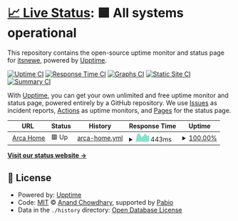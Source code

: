 # [📈 Live Status](https://status.arcafin.fr): <!--live status--> **🟩 All systems operational**

This repository contains the open-source uptime monitor and status page for [itsnewe](https://status.arcafin.fr), powered by [Upptime](https://github.com/upptime/upptime).

[![Uptime CI](https://github.com/itsnewe/arca-monitor/workflows/Uptime%20CI/badge.svg)](https://github.com/itsnewe/arca-monitor/actions?query=workflow%3A%22Uptime+CI%22)
[![Response Time CI](https://github.com/itsnewe/arca-monitor/workflows/Response%20Time%20CI/badge.svg)](https://github.com/itsnewe/arca-monitor/actions?query=workflow%3A%22Response+Time+CI%22)
[![Graphs CI](https://github.com/itsnewe/arca-monitor/workflows/Graphs%20CI/badge.svg)](https://github.com/itsnewe/arca-monitor/actions?query=workflow%3A%22Graphs+CI%22)
[![Static Site CI](https://github.com/itsnewe/arca-monitor/workflows/Static%20Site%20CI/badge.svg)](https://github.com/itsnewe/arca-monitor/actions?query=workflow%3A%22Static+Site+CI%22)
[![Summary CI](https://github.com/itsnewe/arca-monitor/workflows/Summary%20CI/badge.svg)](https://github.com/itsnewe/arca-monitor/actions?query=workflow%3A%22Summary+CI%22)

With [Upptime](https://upptime.js.org), you can get your own unlimited and free uptime monitor and status page, powered entirely by a GitHub repository. We use [Issues](https://github.com/itsnewe/arca-monitor/issues) as incident reports, [Actions](https://github.com/itsnewe/arca-monitor/actions) as uptime monitors, and [Pages](https://status.arcafin.fr) for the status page.

<!--start: status pages-->
<!-- This summary is generated by Upptime (https://github.com/upptime/upptime) -->
<!-- Do not edit this manually, your changes will be overwritten -->
<!-- prettier-ignore -->
| URL | Status | History | Response Time | Uptime |
| --- | ------ | ------- | ------------- | ------ |
| <img alt="" src="https://icons.duckduckgo.com/ip3/arcafin.fr.ico" height="13"> [Arca Home](https://arcafin.fr) | 🟩 Up | [arca-home.yml](https://github.com/ItsNewe/arca-monitor/commits/HEAD/history/arca-home.yml) | <details><summary><img alt="Response time graph" src="./graphs/arca-home/response-time-week.png" height="20"> 443ms</summary><br><a href="https://status.arcafin.fr/history/arca-home"><img alt="Response time 419" src="https://img.shields.io/endpoint?url=https%3A%2F%2Fraw.githubusercontent.com%2FItsNewe%2Farca-monitor%2FHEAD%2Fapi%2Farca-home%2Fresponse-time.json"></a><br><a href="https://status.arcafin.fr/history/arca-home"><img alt="24-hour response time 430" src="https://img.shields.io/endpoint?url=https%3A%2F%2Fraw.githubusercontent.com%2FItsNewe%2Farca-monitor%2FHEAD%2Fapi%2Farca-home%2Fresponse-time-day.json"></a><br><a href="https://status.arcafin.fr/history/arca-home"><img alt="7-day response time 443" src="https://img.shields.io/endpoint?url=https%3A%2F%2Fraw.githubusercontent.com%2FItsNewe%2Farca-monitor%2FHEAD%2Fapi%2Farca-home%2Fresponse-time-week.json"></a><br><a href="https://status.arcafin.fr/history/arca-home"><img alt="30-day response time 461" src="https://img.shields.io/endpoint?url=https%3A%2F%2Fraw.githubusercontent.com%2FItsNewe%2Farca-monitor%2FHEAD%2Fapi%2Farca-home%2Fresponse-time-month.json"></a><br><a href="https://status.arcafin.fr/history/arca-home"><img alt="1-year response time 419" src="https://img.shields.io/endpoint?url=https%3A%2F%2Fraw.githubusercontent.com%2FItsNewe%2Farca-monitor%2FHEAD%2Fapi%2Farca-home%2Fresponse-time-year.json"></a></details> | <details><summary><a href="https://status.arcafin.fr/history/arca-home">100.00%</a></summary><a href="https://status.arcafin.fr/history/arca-home"><img alt="All-time uptime 90.99%" src="https://img.shields.io/endpoint?url=https%3A%2F%2Fraw.githubusercontent.com%2FItsNewe%2Farca-monitor%2FHEAD%2Fapi%2Farca-home%2Fuptime.json"></a><br><a href="https://status.arcafin.fr/history/arca-home"><img alt="24-hour uptime 100.00%" src="https://img.shields.io/endpoint?url=https%3A%2F%2Fraw.githubusercontent.com%2FItsNewe%2Farca-monitor%2FHEAD%2Fapi%2Farca-home%2Fuptime-day.json"></a><br><a href="https://status.arcafin.fr/history/arca-home"><img alt="7-day uptime 100.00%" src="https://img.shields.io/endpoint?url=https%3A%2F%2Fraw.githubusercontent.com%2FItsNewe%2Farca-monitor%2FHEAD%2Fapi%2Farca-home%2Fuptime-week.json"></a><br><a href="https://status.arcafin.fr/history/arca-home"><img alt="30-day uptime 100.00%" src="https://img.shields.io/endpoint?url=https%3A%2F%2Fraw.githubusercontent.com%2FItsNewe%2Farca-monitor%2FHEAD%2Fapi%2Farca-home%2Fuptime-month.json"></a><br><a href="https://status.arcafin.fr/history/arca-home"><img alt="1-year uptime 90.99%" src="https://img.shields.io/endpoint?url=https%3A%2F%2Fraw.githubusercontent.com%2FItsNewe%2Farca-monitor%2FHEAD%2Fapi%2Farca-home%2Fuptime-year.json"></a></details>

<!--end: status pages-->

[**Visit our status website →**](https://status.arcafin.fr)

## 📄 License

- Powered by: [Upptime](https://github.com/upptime/upptime)
- Code: [MIT](./LICENSE) © [Anand Chowdhary](https://anandchowdhary.com), supported by [Pabio](https://pabio.com)
- Data in the `./history` directory: [Open Database License](https://opendatacommons.org/licenses/odbl/1-0/)
